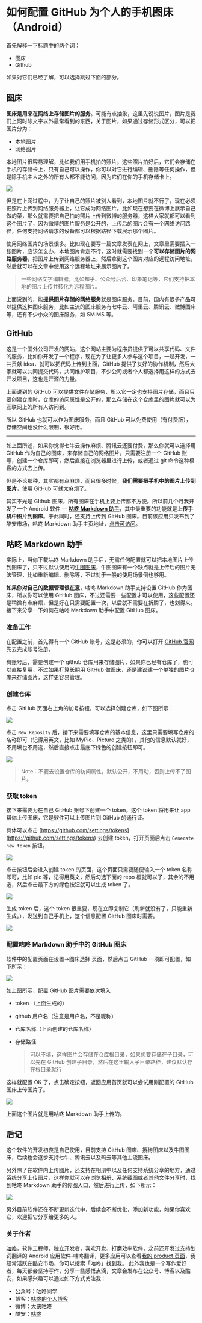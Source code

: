 # 如何配置 GitHub 为个人的手机图床（Android）

首先解释一下标题中的两个词：

* 图床
* Github

如果对它们已经了解，可以选择跳过下面的部分。

## 图床

**图床是用来在网络上存储图片的服务**。可能有点抽象，这里先说说图片，图片是我们上网时除文字以外最常看到的东西，关于图片，如果通过存储形式区分，可以把图片分为：

* 本地图片
* 网络图片

本地图片很容易理解，比如我们用手机拍的照片，这些照片拍好后，它们会存储在手机的存储卡上，只有自己可以操作，你可以对它进行编辑、删除等任何操作，但是除手机主人之外的所有人都不能访问，因为它们在你的手机存储卡上。

![](https://cdn.jsdelivr.net/gh/maoruibin/assets/pic/2020/Screenshot_20200211-220346.jpg)

但是在上网过程中，为了让自己的照片被别人看到，本地图片就不行了，现在必须把照片上传到网络服务器上，让它成为网络图片。比如现在想要在微博上展示自己做的菜，那么就需要把自己拍的照片上传到微博的服务器，这样大家就都可以看到这个图片了，因为微博的图片服务是公开的，上传后的图片会有一个网络访问路径，任何支持网络请求的设备都可以根据路径下载展示那个图片。


使用网络图片的场景很多。比如现在要写一篇文章发表在网上，文章里需要插入一张图片，应该怎么办，本地图片肯定不行，这时就需要找到一个**可以存储图片的网路服务器**，把图片上传到网络服务器上，然后拿到这个图片对应的远程访问地址，然后就可以在文章中使用这个远程地址来展示图片了。


>  一些网络文字编辑器，比如知乎、公众号后台、印象笔记等，它们支持把本地的图片上传并转化为远程图片。

上面说到的，能**提供图片存储的网络服务**就是图床服务。目前，国内有很多产品可以提供这种图床服务，比如主流的图床服务有七牛云、阿里云、腾讯云、微博图床等，还有不少小众的图床服务，如 SM.MS 等。

## GitHub

这是一个国外公司开发的网站，这个网站主要为程序员提供了可以共享代码、文件的服务，比如你开发了一个程序，现在为了让更多人参与这个项目，一起开发，一共贡献 idea，就可以把代码上传到上面，GitHub 提供了友好的协作机制，然后大家就可以共同提交代码，共同维护项目，不少公司或者个人都选择用这样的方式去开发项目，这也是开源的力量。

上面说到的 GitHub 可以提供文件存储服务，所以它一定也支持图片存储，而且只要创建仓库时，仓库的访问属性是公开的，那么存储在这个仓库里的图片就可以为互联网上的所有人访问到。

所以 GitHub 也就可以作为图床服务，而且 GitHub 可以免费使用（有付费版），存储空间也没什么限制，很好用。

---

如上面所述，如果你觉得七牛云操作麻烦、腾讯云还要付费，那么你就可以选择用 GitHub 作为自己的图床，来存储自己的网络图片。只需要注册一个 GitHub 账号，创建一个仓库即可，然后直接在浏览器里进行上传，或者通过 git 命令这种极客的方式去上传。

但是不论那种，其实都有点麻烦，而且很多时候，**我们需要把手机中的图片上传到图片**，使用 GitHub 可就太麻烦了。

其实不光是 GIthub 图床，所有图床在手机上要上传都不方便。所以前几个月我开发了一个 Android 软件 — **[咕咚 Markdown 助手](https://www.coolapk.com/apk/name.gudong.pic)**，其中最重要的功能就是**上传手机中图片到图床**。于此同时，还支持上传到 GitHub 图床。目前该应用只发布到了酷安市场，咕咚 Markdown 助手主页地址，[点击可访问](https://www.coolapk.com/apk/name.gudong.pic)。

## 咕咚 Markdown 助手

实际上，当你下载咕咚 Markdown 助手后，无需任何配置就可以把本地图片上传到图床了，只不过默认使用的[牛图图床](https://niupic.com/)，牛图图床有一个缺点就是上传后的图片无法管理，比如重新编辑、删除等，不过对于一般的使用场景倒也够用。

**如果你对自己的数据管理很在意**，咕咚 Markdown 助手支持设置 GitHub 作为图床，所以你可以使用 GitHub 图床，不过还需要一些配置才可以使用，这些配置还是稍微有点麻烦，但是好在只需要配置一次，以后就不需要在折腾了，也划得来。接下来分享一下如何在咕咚 Markdown 助手中配置 GitHub 图床。

### 准备工作

在配置之前，首先得有一个 GitHub 账号，这是必须的，你可以打开 [GitHub 官网](https://github.com/)先去完成账号注册。

有账号后，需要创建一个 github 仓库用来存储图片，如果你已经有仓库了，也可以直接复用，不过如果打算长期用 GitHub 做图床，还是建议建一个单独的图片仓库来存储图片，这样更容易管理。

### 创建仓库

点击 GitHub 页面右上角的加号按钮，可以选择创建仓库，如下图所示：

![](https://cdn.jsdelivr.net/gh/maoruibin/maoruibin.github.com/assets/picgo/2019/20200211205755.png)

点击 `New Reposity` 后，接下来需要填写仓库的基本信息，这里只需要填写仓库的名称即可（记得用英文，比如 MyPic、Picture 之类的），其他的信息默认就好，不用填也不用选，然后直接点击最底下绿色的创建按钮即可。

![](https://cdn.jsdelivr.net/gh/maoruibin/maoruibin.github.com/assets/picgo/2019/20200211210722.png)

> Note：不要去设置仓库的访问属性，默认公开，不用动，否则上传不了图片。

### 获取 token 

接下来需要为在自己 GitHub 账号下创建一个 token，这个 token 将用来让 app 帮你上传图床，它是软件可以上传图片到 GitHub 的通行证。

具体可以点击 [https://github.com/settings/tokens] (https://github.com/settings/tokens) 去创建 token，打开页面后点击 `Generate new token` 按钮。

![](https://cdn.jsdelivr.net/gh/maoruibin/maoruibin.github.com/assets/picgo/2019/20200211211229.png)

点击按钮后会进入创建 token 的页面，这个页面只需要随便输入一个 token 名称即可，比如 pic 等，记得用英文，然后勾选下面的 repo 框就可以了，其余的不用选，然后点击最下方的绿色按钮就可以生成 token 了。

![](https://cdn.jsdelivr.net/gh/maoruibin/maoruibin.github.com/assets/picgo/2019/20200211211548.png)

生成 token 后，这个 token 很重要，现在立即复制它（刷新就没有了，只能重新生成。），发送到自己手机上，这个信息配置 GitHub 图床时需要。

![](https://cdn.jsdelivr.net/gh/maoruibin/maoruibin.github.com/assets/picgo/2019/20200211212151.png)

### 配置咕咚 Markdown 助手中的 GitHub 图床

软件中的配置页面在设置->图床选择 页面，然后点击 GitHub 一项即可配置，如下所示：

![](https://cdn.jsdelivr.net/gh/maoruibin/assets/pic/2020/Screenshot_20200211-212335.jpg)

如上图所示，配置 GitHub 图片需要依次填入

* token （上面生成的）

* github 用户名（注意是用户名，不是昵称）

* 仓库名称（上面创建的仓库名称）

* 存储路径

  >  可以不填，这样图片会存储在仓库根目录，如果想要存储在子目录，可以先在 GitHub 创建子目录，然后在这里输入子目录路径，建议默认存在根目录就行

这样就配置 OK 了，点击确定按钮，返回应用首页就可以尝试用刚配置的 GitHub 图床上传图片了。

![](https://cdn.jsdelivr.net/gh/maoruibin/assets/pic/2020/Screenshot_20200211-213409.jpg)

上面这个图片就是用咕咚 Markdown 助手上传的。

## 后记

这个软件的开发初衷是自己使用，目前支持 GitHub 图床、搜狗图床以及牛图图床，后续也会逐步支持七牛、腾讯云以及码云等其他主流图床。

另外除了在软件内上传图片，还支持在相册中以及任何支持系统分享的地方，通过系统分享上传图片，这样你就可以在浏览相册、系统截图或者其他文件分享时，找到咕咚 Markdown 助手的传图入口，然后进行上传，如下所示：

![](https://cdn.jsdelivr.net/gh/maoruibin/maoruibin.github.com/assets/picgo/2019/20200211213937.png)

另外目前软件还在不断更新迭代中，后续会不断优化，添加新功能，如果你喜欢它，欢迎把它分享给更多的人。

### 关于作者

[咕咚](https://gudong.site/)，软件工程师，独立开发者，喜欢开发、打磨效率软件，之前还开发过支持划词翻译的 Android 应用软件-咕咚翻译，更多应用可以查看[我的 product 页面](https://gudong.site/product)，我经常活跃在酷安市场，你可以搜索「咕咚」找到我。 此外我也是一个写作爱好者，每天都会坚持写作，分享一些感悟点滴，文章会发布在公众号、博客以及酷安，如果感兴趣可以通过如下方式关注我：

* 公众号：咕咚同学
* 博客：[咕咚的个人博客](https://gudong.site/)
* 微博：[大侠咕咚](https://weibo.com/maoruibin)
* 酷安：[咕咚](https://www.bootcss.com/)